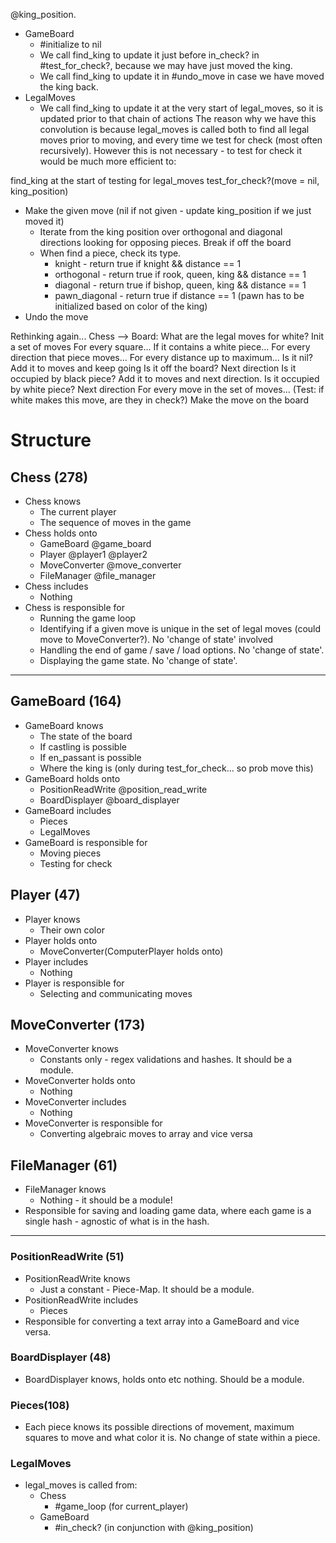 @king_position.
- GameBoard
    - #initialize to nil
    - We call find_king to update it just before in_check? in #test_for_check?, because we may have just moved the king.
    - We call find_king to update it in #undo_move in case we have moved the king back.
- LegalMoves
    - We call find_king to update it at the very start of legal_moves, so it is updated prior to that chain of actions
The reason why we have this convolution is because legal_moves is called both to find all legal moves prior to moving, and every time we test for check (most often recursively).
However this is not necessary - to test for check it would be much more efficient to:

find_king at the start of testing for legal_moves
test_for_check?(move = nil, king_position)
- Make the given move (nil if not given - update king_position if we just moved it)
    - Iterate from the king position over orthogonal and diagonal directions looking for opposing pieces. Break if off the board
    - When find a piece, check its type.
        - knight - return true if knight && distance == 1
        - orthogonal - return true if rook, queen, king && distance == 1
        - diagonal - return true if bishop, queen, king && distance == 1
        - pawn_diagonal - return true if distance == 1 (pawn has to be initialized based on color of the king)
- Undo the move

Rethinking again...
Chess --> Board: What are the legal moves for white?
Init a set of moves
For every square...
    If it contains a white piece...
        For every direction that piece moves...
            For every distance up to maximum...
                Is it nil?
                    Add it to moves and keep going
                Is it off the board?
                    Next direction
                Is it occupied by black piece?
                    Add it to moves and next direction.
                Is it occupied by white piece?
                    Next direction
For every move in the set of moves...
    (Test: if white makes this move, are they in check?)
    Make the move on the board
    

# Structure

## Chess (278)
- Chess knows
    - The current player
    - The sequence of moves in the game
- Chess holds onto
    - GameBoard @game_board
    - Player @player1 @player2
    - MoveConverter @move_converter
    - FileManager @file_manager
- Chess includes
    - Nothing
- Chess is responsible for
    - Running the game loop
    - Identifying if a given move is unique in the set of legal moves (could move to MoveConverter?). No 'change of state' involved
    - Handling the end of game / save / load options. No 'change of state'.
    - Displaying the game state. No 'change of state'.

---

## GameBoard (164)
- GameBoard knows
    - The state of the board
    - If castling is possible
    - If en_passant is possible
    - Where the king is (only during test_for_check... so prob move this)
- GameBoard holds onto
    - PositionReadWrite @position_read_write
    - BoardDisplayer @board_displayer
- GameBoard includes
    - Pieces
    - LegalMoves
- GameBoard is responsible for
    - Moving pieces
    - Testing for check

## Player (47)
- Player knows
    - Their own color
- Player holds onto
    - MoveConverter(ComputerPlayer holds onto)
- Player includes
    - Nothing
- Player is responsible for
    - Selecting and communicating moves

## MoveConverter (173)
- MoveConverter knows
    - Constants only - regex validations and hashes. It should be a module.
- MoveConverter holds onto
    - Nothing
- MoveConverter includes
    - Nothing
- MoveConverter is responsible for
    - Converting algebraic moves to array and vice versa

## FileManager (61)
- FileManager knows
    - Nothing - it should be a module!
- Responsible for saving and loading game data, where each game is a single hash - agnostic of what is in the hash.

---

### PositionReadWrite (51)
- PositionReadWrite knows
    - Just a constant - Piece-Map. It should be a module.
- PositionReadWrite includes
    - Pieces
- Responsible for converting a text array into a GameBoard and vice versa.

### BoardDisplayer (48)
- BoardDisplayer knows, holds onto etc nothing. Should be a module.

### Pieces(108)
- Each piece knows its possible directions of movement, maximum squares to move and what color it is. No change of state within a piece.

### LegalMoves
- legal_moves is called from:
    - Chess
        - #game_loop (for current_player)
    - GameBoard
        - #in_check? (in conjunction with @king_position)